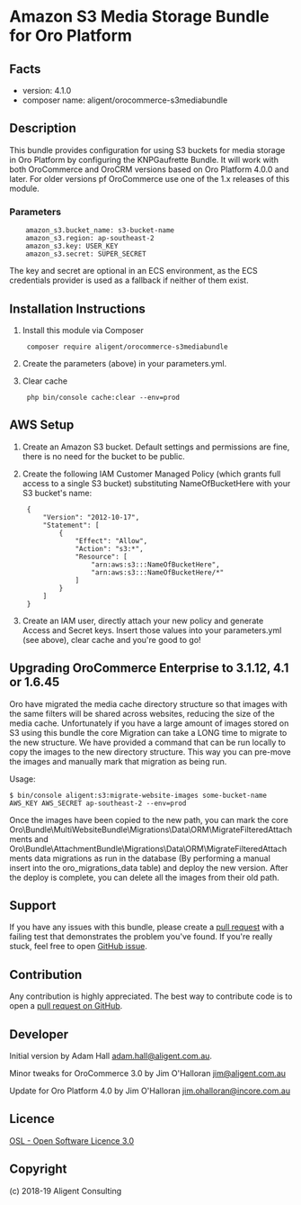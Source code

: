 Amazon S3 Media Storage Bundle for Oro Platform
===============================================

Facts
-----
- version: 4.1.0
- composer name: aligent/orocommerce-s3mediabundle

Description
-----------

This bundle provides configuration for using S3 buckets for media storage in Oro Platform 
by configuring the KNPGaufrette Bundle.  It will work with both OroCommerce and OroCRM 
versions based on Oro Platform 4.0.0 and later.  For older versions pf OroCommerce use one 
of the 1.x releases of this module.

### Parameters
```
    amazon_s3.bucket_name: s3-bucket-name
    amazon_s3.region: ap-southeast-2
    amazon_s3.key: USER_KEY
    amazon_s3.secret: SUPER_SECRET
```

The key and secret are optional in an ECS environment, as the ECS credentials provider is 
used as a fallback if neither of them exist. 


Installation Instructions
-------------------------
1. Install this module via Composer

        composer require aligent/orocommerce-s3mediabundle

1. Create the parameters (above) in your parameters.yml.

1. Clear cache
        
        php bin/console cache:clear --env=prod
        
AWS Setup
---------

1. Create an Amazon S3 bucket.  Default settings and permissions are fine, 
there is no need for the bucket to be public.

1. Create the following IAM Customer Managed Policy (which grants full 
access to a single S3 bucket) substituting NameOfBucketHere with your S3 
bucket's name:

        {
            "Version": "2012-10-17",
            "Statement": [
                {
                    "Effect": "Allow",
                    "Action": "s3:*",
                    "Resource": [
                        "arn:aws:s3:::NameOfBucketHere",
                        "arn:aws:s3:::NameOfBucketHere/*"
                    ]
                }
            ]
        }

1. Create an IAM user, directly attach your new policy and generate Access and 
Secret keys.  Insert those values into your parameters.yml (see above), clear 
cache and you're good to go!

Upgrading OroCommerce Enterprise to 3.1.12, 4.1 or 1.6.45
-------
Oro have migrated the media cache directory structure so that images with the same filters will be shared across websites, reducing the size of the media cache.
Unfortunately if you have a large amount of images stored on S3 using this bundle the core Migration can take a LONG time to migrate to the new structure.
We have provided a command that can be run locally to copy the images to the new directory structure. This way you can pre-move the images and manually mark that migration as being run.

Usage:
```
$ bin/console aligent:s3:migrate-website-images some-bucket-name AWS_KEY AWS_SECRET ap-southeast-2 --env=prod
```

Once the images have been copied to the new path, you can mark the core Oro\Bundle\MultiWebsiteBundle\Migrations\Data\ORM\MigrateFilteredAttachments 
and Oro\Bundle\AttachmentBundle\Migrations\Data\ORM\MigrateFilteredAttachments data migrations as run in the database (By performing a manual insert into the oro_migrations_data table) 
and deploy the new version. After the deploy is complete, you can delete all the images from their old path.
 
Support
-------
If you have any issues with this bundle, please create a 
[pull request](https://github.com/aligent/orocommerce-s3mediabundle/pulls) 
with a failing test that demonstrates the problem you've found.  If you're really 
stuck, feel free to open [GitHub issue](https://github.com/aligent/orocommerce-s3mediabundle/issues).

Contribution
------------
Any contribution is highly appreciated. The best way to contribute code is to open a [pull request on GitHub](https://help.github.com/articles/using-pull-requests).

Developer
---------
Initial version by Adam Hall <adam.hall@aligent.com.au>.

Minor tweaks for OroCommerce 3.0 by Jim O'Halloran <jim@aligent.com.au>

Update for Oro Platform 4.0 by Jim O'Halloran <jim.ohalloran@incore.com.au>

Licence
-------
[OSL - Open Software Licence 3.0](http://opensource.org/licenses/osl-3.0.php)

Copyright
---------
(c) 2018-19 Aligent Consulting
